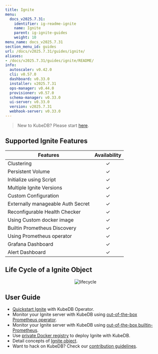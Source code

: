 ```yaml
---
title: Ignite
menu:
  docs_v2025.7.31:
    identifier: ig-readme-ignite
    name: Ignite
    parent: ig-ignite-guides
    weight: 10
menu_name: docs_v2025.7.31
section_menu_id: guides
url: /docs/v2025.7.31/guides/ignite/
aliases:
- /docs/v2025.7.31/guides/ignite/README/
info:
  autoscaler: v0.42.0
  cli: v0.57.0
  dashboard: v0.33.0
  installer: v2025.7.31
  ops-manager: v0.44.0
  provisioner: v0.57.0
  schema-manager: v0.33.0
  ui-server: v0.33.0
  version: v2025.7.31
  webhook-server: v0.33.0
---
```


> New to KubeDB? Please start [here](/docs/v2025.7.31/README).
## Supported Ignite Features

| Features                               | Availability |
| ------------------------------------   | :----------: |
| Clustering                             |   &#10003;   |
| Persistent Volume                      |   &#10003;   |
| Initialize using Script                |   &#10003;   |
| Multiple Ignite Versions               |   &#10003;   |
| Custom Configuration                   |   &#10003;   |
| Externally manageable Auth Secret	     |   &#10003;   |
| Reconfigurable Health Checker		       |   &#10003;   |
| Using Custom docker image              |   &#10003;   |
| Builtin Prometheus Discovery           |   &#10003;   |
| Using Prometheus operator              |   &#10003;   |
| Grafana Dashboard                      |   &#10003;   |
| Alert Dashboard	                       |   &#10003;   |



## Life Cycle of a Ignite Object

<p align="center">
  <img alt="lifecycle"  src="/docs/v2025.7.31/images/ignite/ignite-lifecycle.png">
</p>

## User Guide
- [Quickstart Ignite](/docs/v2025.7.31/guides/ignite/quickstart/quickstart) with KubeDB Operator.
- Monitor your Ignite server with KubeDB using [out-of-the-box Prometheus operator](/docs/v2025.7.31/guides/ignite/monitoring/using-prometheus-operator).
- Monitor your Ignite server with KubeDB using [out-of-the-box builtin-Prometheus](/docs/v2025.7.31/guides/ignite/monitoring/using-builtin-prometheus).
- Use [private Docker registry](/docs/v2025.7.31/guides/ignite/private-registry/using-private-registry) to deploy Ignite with KubeDB.
- Detail concepts of [Ignite object](/docs/v2025.7.31/guides/ignite/concepts/ignite).
- Want to hack on KubeDB? Check our [contribution guidelines](/docs/v2025.7.31/CONTRIBUTING).
